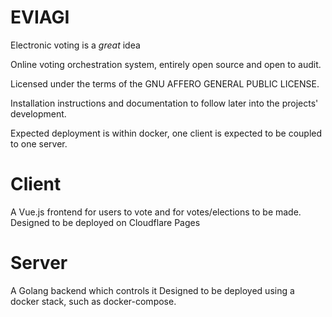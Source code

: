 # EVIAGI

Electronic voting is a *great* idea 

Online voting orchestration system, entirely open source and open to audit. 

Licensed under the terms of the GNU AFFERO GENERAL PUBLIC LICENSE.

Installation instructions and documentation to follow later into the projects' development.

Expected deployment is within docker, one client is expected to be coupled to one server.

# Client

A Vue.js frontend for users to vote and for votes/elections to be made. 
Designed to be deployed on Cloudflare Pages


# Server

A Golang backend which controls it
Designed to be deployed using a docker stack, such as docker-compose.



